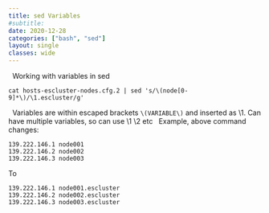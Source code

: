 ```yaml
---
title: sed Variables
#subtitle: 
date: 2020-12-28
categories: ["bash", "sed"]
layout: single
classes: wide
---
```

 
Working with variables in sed
 
```
cat hosts-escluster-nodes.cfg.2 | sed 's/\(node[0-9]*\)/\1.escluster/g'
```
 
Variables are within escaped brackets ```\(VARIABLE\)``` and inserted as \1.
Can have multiple variables, so can use \1 \2 etc
 
Example, above command changes:
 
```
139.222.146.1 node001
139.222.146.2 node002
139.222.146.3 node003
```

To


```
139.222.146.1 node001.escluster
139.222.146.2 node002.escluster
139.222.146.3 node003.escluster
```
